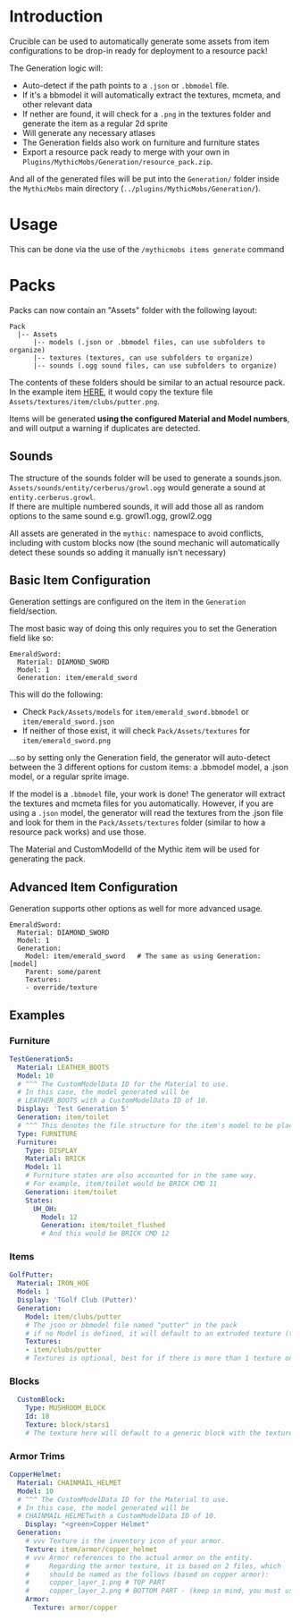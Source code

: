 # Introduction

Crucible can be used to automatically generate some assets from item configurations to be drop-in ready for deployment to a resource pack!


The Generation logic will:
  - Auto-detect if the path points to a `.json` or `.bbmodel` file.
  - If it's a bbmodel it will automatically extract the textures, mcmeta, and other relevant data
  - If nether are found, it will check for a `.png` in the textures folder and generate the item as a regular 2d sprite
  - Will generate any necessary atlases
  - The Generation fields also work on furniture and furniture states
  - Export a resource pack ready to merge with your own in `Plugins/MythicMobs/Generation/resource_pack.zip`.

And all of the generated files will be put into the `Generation/` folder inside the `MythicMobs` main directory (`../plugins/MythicMobs/Generation/`).

# Usage
This can be done via the use of the `/mythicmobs items generate` command


# Packs
Packs can now contain an "Assets" folder with the following layout:
```
Pack
  |-- Assets
      |-- models (.json or .bbmodel files, can use subfolders to organize)
      |-- textures (textures, can use subfolders to organize)
      |-- sounds (.ogg sound files, can use subfolders to organize)
```
The contents of these folders should be similar to an actual resource pack. In the example item [HERE](#items), it would copy the texture file `Assets/textures/item/clubs/putter.png`.  

Items will be generated **using the configured Material and Model numbers**, and will output a warning if duplicates are detected.  

## Sounds
The structure of the sounds folder will be used to generate a sounds.json.
`Assets/sounds/entity/cerberus/growl.ogg` would generate a sound at `entity.cerberus.growl`.  
If there are multiple numbered sounds, it will add those all as random options to the same sound e.g. growl1.ogg, growl2.ogg

All assets are generated in the `mythic:` namespace to avoid conflicts, including with custom blocks now (the sound mechanic will automatically detect these sounds so adding it manually isn't necessary)

## Basic Item Configuration
Generation settings are configured on the item in the `Generation` field/section.

The most basic way of doing this only requires you to set the Generation field like so:
```
EmeraldSword:
  Material: DIAMOND_SWORD
  Model: 1
  Generation: item/emerald_sword
```
This will do the following:
- Check `Pack/Assets/models` for `item/emerald_sword.bbmodel` or `item/emerald_sword.json`
- If neither of those exist, it will check `Pack/Assets/textures` for `item/emerald_sword.png`

...so by setting only the Generation field, the generator will auto-detect between the 3 different options for custom items: a .bbmodel model, a .json model, or a regular sprite image.

If the model is a `.bbmodel` file, your work is done! The generator will extract the textures and mcmeta files for you automatically. However, if you are using a `.json` model, the generator will read the textures from the .json file and look for them in the `Pack/Assets/textures` folder (similar to how a resource pack works) and use those.

The Material and CustomModelId of the Mythic item will be used for generating the pack.

## Advanced Item Configuration
Generation supports other options as well for more advanced usage. 
```
EmeraldSword:
  Material: DIAMOND_SWORD
  Model: 1
  Generation:
    Model: item/emerald_sword   # The same as using Generation: [model]
    Parent: some/parent
    Textures:
    - override/texture
```

## Examples

### Furniture

```yml
TestGeneration5:
  Material: LEATHER_BOOTS
  Model: 10 
  # ^^^ The CustomModelData ID for the Material to use.
  # In this case, the model generated will be 
  # LEATHER_BOOTS with a CustomModelData ID of 10.
  Display: 'Test Generation 5'
  Generation: item/toilet 
  # ^^^ This denotes the file structure for the item's model to be placed.
  Type: FURNITURE
  Furniture:
    Type: DISPLAY
    Material: BRICK
    Model: 11
    # Furniture states are also accounted for in the same way.
    # For example, item/toilet would be BRICK CMD 11
    Generation: item/toilet
    States:
      UH_OH:
        Model: 12
        Generation: item/toilet_flushed
        # And this would be BRICK CMD 12
```

### Items

```yml
GolfPutter:
  Material: IRON_HOE
  Model: 1
  Display: 'TGolf Club (Putter)'
  Generation:
    Model: item/clubs/putter
    # The json or bbmodel file named "putter" in the pack
    # if no Model is defined, it will default to an extruded texture (think diamonds)
    Textures:
    - item/clubs/putter
    # Textures is optional, best for if there is more than 1 texture on a model.
```

### Blocks

```yml
  CustomBlock:
    Type: MUSHROOM_BLOCK
    Id: 18
    Texture: block/stars1
    # The texture here will default to a generic block with the texture on all sides.
```

### Armor Trims 

```yml
CopperHelmet:
  Material: CHAINMAIL_HELMET
  Model: 10
  # ^^^ The CustomModelData ID for the Material to use.
  # In this case, the model generated will be 
  # CHAINMAIL_HELMETwith a CustomModelData ID of 10.
    Display: "<green>Copper Helmet"
  Generation:
    # vvv Texture is the inventory icon of your armor.
    Texture: item/armor/copper_helmet
    # vvv Armor references to the actual armor on the entity.
    #     Regarding the armor texture, it is based on 2 files, which
    #     should be named as the follows (based on copper armor):
    #     copper_layer_1.png # TOP PART
    #     copper_layer_2.png # BOTTOM PART - (keep in mind, you must use layer_1 and layer_2)
    Armor:
      Texture: armor/copper